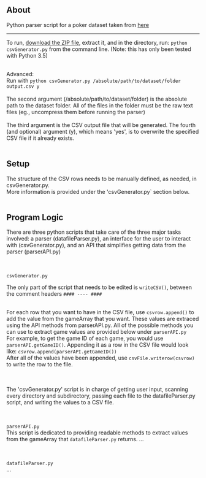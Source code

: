 ## About

Python parser script for a poker dataset taken from [here](https://web.archive.org/web/20110205042259/http://www.outflopped.com/questions/286/obfuscated-datamined-hand-histories)

***


To run, [download the ZIP file](https://github.com/devedge/Scripts/raw/master/Poker%20Dataset%20Parser/PokerDatasetParser.zip), extract it, and in the directory, run: `python csvGenerator.py` from the command line. (Note: this has only been tested with Python 3.5)
<br><br>

Advanced: <br> 
Run with `python csvGenerator.py /absolute/path/to/dataset/folder output.csv y` <br><br>
The second argument (/absolute/path/to/dataset/folder) is the absolute path to the dataset folder. All of the files in the folder must be the raw text files (eg., uncompress them before running the parser) <br><br>
The third argument is the CSV output file that will be generated. The fourth (and optional) argument (y), which means 'yes', is to overwrite the specified CSV file if it already exists.<br><br>


## Setup

The structure of the CSV rows needs to be manually defined, as needed, in csvGenerator.py. <br>
More information is provided under the 'csvGenerator.py` section below. <br><br>


## Program Logic

There are three python scripts that take care of the three major tasks involved: a parser (datafileParser.py), an interface for the user to interact with (csvGenerator.py), and an API that simplifies getting data from the parser (parserAPI.py)

<br><br>
`csvGenerator.py` <br>

The only part of the script that needs to be edited is `writeCSV()`, between the comment headers `#### ---- ####` <br><br>

For each row that you want to have in the CSV file, use `csvrow.append()` to add the value from the gameArray that you want. These values are extraced using the API methods from parserAPI.py. All of the possible methods you can use to extract game values are provided below under `parserAPI.py` <br>
For example, to get the game ID of each game, you would use `parserAPI.getGameID()`. Appending it as a row in the CSV file would look like: `csvrow.append(parserAPI.getGameID())` <br>
After all of the values have been appended, use `csvFile.writerow(csvrow)` to write the row to the file.

<br><br>
The 'csvGenerator.py' script is in charge of getting user input, scanning every directory and subdirectory, passing each file to the datafileParser.py script, and writing the values to a CSV file.

<br><br>
`parserAPI.py` <br>
This script is dedicated to providing readable methods to extract values from the gameArray that `datafileParser.py` returns.
...

<br><br>
`datafileParser.py` <br>
...

